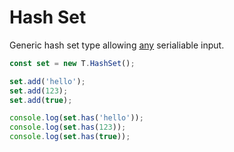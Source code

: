 # Hash Set

Generic hash set type allowing [any](../any) serialiable input.

```js
const set = new T.HashSet();

set.add('hello');
set.add(123);
set.add(true);

console.log(set.has('hello'));
console.log(set.has(123));
console.log(set.has(true));
```